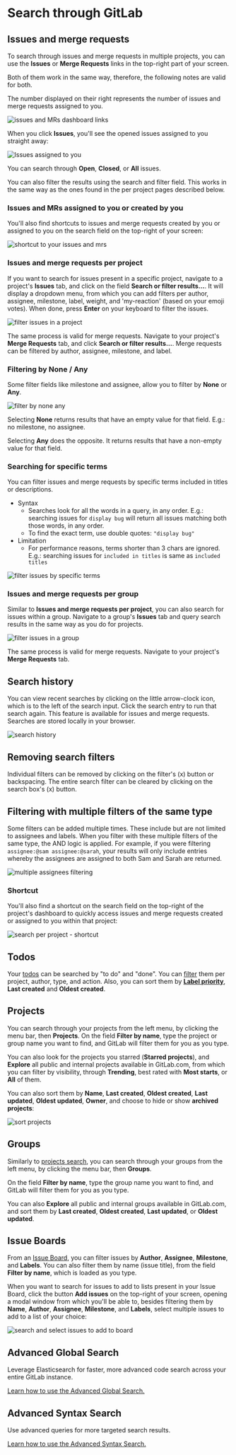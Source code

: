 # Search through GitLab

## Issues and merge requests

To search through issues and merge requests in multiple projects, you can use the **Issues** or **Merge Requests** links
in the top-right part of your screen.

Both of them work in the same way, therefore, the following notes are valid for both.

The number displayed on their right represents the number of issues and merge requests assigned to you.

![issues and MRs dashboard links](img/dashboard_links.png)

When you click **Issues**, you'll see the opened issues assigned to you straight away:

![Issues assigned to you](img/issues_assigned_to_you.png)

You can search through **Open**, **Closed**, or **All** issues.

You can also filter the results using the search and filter field. This works in the same way as the ones found in the
per project pages described below.

### Issues and MRs assigned to you or created by you

You'll also find shortcuts to issues and merge requests created by you or assigned to you
on the search field on the top-right of your screen:

![shortcut to your issues and mrs](img/issues_mrs_shortcut.png)

### Issues and merge requests per project

If you want to search for issues present in a specific project, navigate to
a project's **Issues** tab, and click on the field **Search or filter results...**. It will
display a dropdown menu, from which you can add filters per author, assignee, milestone, 
label, weight, and 'my-reaction' (based on your emoji votes). When done, press **Enter** on your keyboard to filter the issues.

![filter issues in a project](img/issue_search_filter.png)

The same process is valid for merge requests. Navigate to your project's **Merge Requests** tab,
and click **Search or filter results...**. Merge requests can be filtered by author, assignee,
milestone, and label.

### Filtering by **None** / **Any**

Some filter fields like milestone and assignee, allow you to filter by **None** or **Any**.

![filter by none any](img/issues_filter_none_any.png)

Selecting **None** returns results that have an empty value for that field. E.g.: no milestone, no assignee.

Selecting **Any** does the opposite. It returns results that have a non-empty value for that field.

### Searching for specific terms

You can filter issues and merge requests by specific terms included in titles or descriptions.

* Syntax
    * Searches look for all the words in a query, in any order. E.g.: searching
      issues for `display bug` will return all issues matching both those words, in any order.
    * To find the exact term, use double quotes: `"display bug"`
* Limitation
    * For performance reasons, terms shorter than 3 chars are ignored. E.g.: searching
      issues for `included in titles` is same as `included titles`

![filter issues by specific terms](img/issue_search_by_term.png)

### Issues and merge requests per group

Similar to **Issues and merge requests per project**, you can also search for issues
within a group. Navigate to a group's **Issues** tab and query search results in
the same way as you do for projects.

![filter issues in a group](img/group_issues_filter.png)

The same process is valid for merge requests. Navigate to your project's **Merge Requests** tab.

## Search history

You can view recent searches by clicking on the little arrow-clock icon, which is to the left of the search input. Click the search entry to run that search again. This feature is available for issues and merge requests. Searches are stored locally in your browser.

![search history](img/search_history.gif)

## Removing search filters

Individual filters can be removed by clicking on the filter's (x) button or backspacing. The entire search filter can be cleared by clicking on the search box's (x) button.

## Filtering with multiple filters of the same type

Some filters can be added multiple times. These include but are not limited to assignees and labels. When you filter with these multiple filters of the same type, the AND logic is applied. For example, if you were filtering `assignee:@sam assignee:@sarah`, your results will only include entries whereby the assignees are assigned to both Sam and Sarah are returned.

![multiple assignees filtering](img/multiple_assignees.png)

### Shortcut

You'll also find a shortcut on the search field on the top-right of the project's dashboard to
quickly access issues and merge requests created or assigned to you within that project:

![search per project - shortcut](img/project_search.png)

## Todos

Your [todos](../../workflow/todos.md#gitlab-todos) can be searched by "to do" and "done".
You can [filter](../../workflow/todos.md#filtering-your-todos) them per project,
author, type, and action. Also, you can sort them by
[**Label priority**](../../user/project/labels.md#prioritize-labels),
**Last created** and **Oldest created**.

## Projects

You can search through your projects from the left menu, by clicking the menu bar, then **Projects**.
On the field **Filter by name**, type the project or group name you want to find, and GitLab
will filter them for you as you type.

You can also look for the projects you starred (**Starred projects**), and **Explore** all
public and internal projects available in GitLab.com, from which you can filter by visibility,
through **Trending**, best rated with **Most starts**, or **All** of them.

You can also sort them by **Name**, **Last created**, **Oldest created**, **Last updated**,
**Oldest updated**, **Owner**, and choose to hide or show **archived projects**:

![sort projects](img/sort_projects.png)

## Groups

Similarly to [projects search](#projects), you can search through your groups from
the left menu, by clicking the menu bar, then **Groups**.

On the field **Filter by name**, type the group name you want to find, and GitLab
will filter them for you as you type.

You can also **Explore** all public and internal groups available in GitLab.com,
and sort them by **Last created**, **Oldest created**, **Last updated**, or **Oldest updated**.

## Issue Boards

From an [Issue Board](../../user/project/issue_board.md), you can filter issues by **Author**, **Assignee**, **Milestone**, and **Labels**.
You can also filter them by name (issue title), from the field **Filter by name**, which is loaded as you type.

When you want to search for issues to add to lists present in your Issue Board, click
the button **Add issues** on the top-right of your screen, opening a modal window from which
you'll be able to, besides filtering them by **Name**, **Author**, **Assignee**, **Milestone**,
and **Labels**, select multiple issues to add to a list of your choice:

![search and select issues to add to board](img/search_issues_board.png)

## Advanced Global Search

Leverage Elasticsearch for faster, more advanced code search across your entire
GitLab instance.

[Learn how to use the Advanced Global Search.](advanced_global_search.md)

## Advanced Syntax Search

Use advanced queries for more targeted search results.

[Learn how to use the Advanced Syntax Search.](advanced_search_syntax.md)

[ee]: https://about.gitlab.com/pricing/
